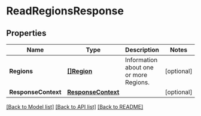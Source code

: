 # ReadRegionsResponse

## Properties

Name | Type | Description | Notes
------------ | ------------- | ------------- | -------------
**Regions** | [**[]Region**](Region.md) | Information about one or more Regions. | [optional] 
**ResponseContext** | [**ResponseContext**](ResponseContext.md) |  | [optional] 

[[Back to Model list]](../README.md#documentation-for-models) [[Back to API list]](../README.md#documentation-for-api-endpoints) [[Back to README]](../README.md)


